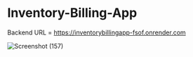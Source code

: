 # Inventory-Billing-App
 Backend URL = https://inventorybillingapp-fsof.onrender.com
 
![Screenshot (157)](https://github.com/k2a0r1t1h2i0g0a2/Inventory-Billing-App/assets/139260935/a44824e1-e9e5-40d8-af8f-cd22b78ae464)
